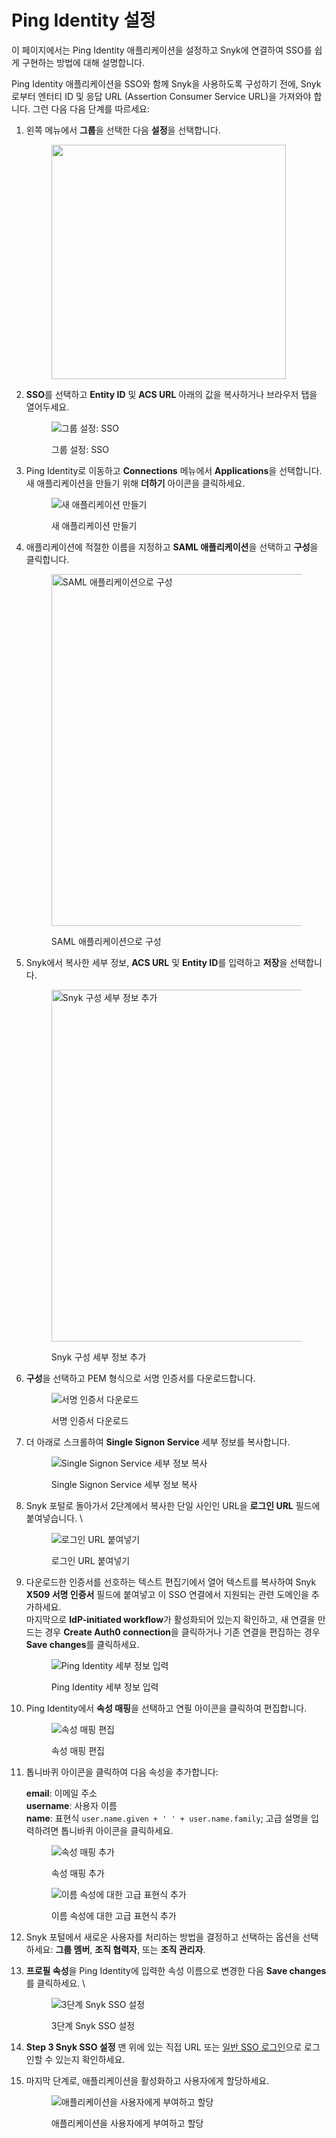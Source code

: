 # Ping Identity 설정

이 페이지에서는 Ping Identity 애플리케이션을 설정하고 Snyk에 연결하여 SSO를 쉽게 구현하는 방법에 대해 설명합니다.

Ping Identity 애플리케이션을 SSO와 함께 Snyk을 사용하도록 구성하기 전에, Snyk로부터 엔터티 ID 및 응답 URL (Assertion Consumer Service URL)을 가져와야 합니다. 그런 다음 다음 단계를 따르세요:

1.  왼쪽 메뉴에서 **그룹**을 선택한 다음 **설정**을 선택합니다.

    <figure><img src="../../../.gitbook/assets/Screenshot 2023-09-05 at 10.54.23 AM.png" alt="" width="375"><figcaption></figcaption></figure>
2.  **SSO**를 선택하고 **Entity ID** 및 **ACS URL** 아래의 값을 복사하거나 브라우저 탭을 열어두세요.

    <figure><img src="../../../.gitbook/assets/2 (1) (1) (1) (1).png" alt="그룹 설정: SSO"><figcaption><p>그룹 설정: SSO</p></figcaption></figure>
3.  Ping Identity로 이동하고 **Connections** 메뉴에서 **Applications**을 선택합니다. 새 애플리케이션을 만들기 위해 **더하기** 아이콘을 클릭하세요.

    <figure><img src="../../../.gitbook/assets/1 (2) (1).png" alt="새 애플리케이션 만들기"><figcaption><p>새 애플리케이션 만들기</p></figcaption></figure>
4.  애플리케이션에 적절한 이름을 지정하고 **SAML 애플리케이션**을 선택하고 **구성**을 클릭합니다.

    <figure><img src="../../../.gitbook/assets/2 (1).png" alt="SAML 애플리케이션으로 구성" width="563"><figcaption><p>SAML 애플리케이션으로 구성</p></figcaption></figure>
5.  Snyk에서 복사한 세부 정보, **ACS URL** 및 **Entity ID**를 입력하고 **저장**을 선택합니다.

    <figure><img src="../../../.gitbook/assets/3.png" alt="Snyk 구성 세부 정보 추가" width="563"><figcaption><p>Snyk 구성 세부 정보 추가</p></figcaption></figure>
6.  **구성**을 선택하고 PEM 형식으로 서명 인증서를 다운로드합니다.

    <figure><img src="../../../.gitbook/assets/4 (1) (1).png" alt="서명 인증서 다운로드"><figcaption><p>서명 인증서 다운로드</p></figcaption></figure>
7.  더 아래로 스크롤하여 **Single Signon Service** 세부 정보를 복사합니다.

    <figure><img src="../../../.gitbook/assets/5 (2).png" alt="Single Signon Service 세부 정보 복사"><figcaption><p>Single Signon Service 세부 정보 복사</p></figcaption></figure>
8.  Snyk 포털로 돌아가서 2단계에서 복사한 단일 사인인 URL을 **로그인 URL** 필드에 붙여넣습니다. \\

    <figure><img src="../../../.gitbook/assets/single-sign-on-URL-field.png" alt="로그인 URL 붙여넣기"><figcaption><p>로그인 URL 붙여넣기</p></figcaption></figure>
9.  다운로드한 인증서를 선호하는 텍스트 편집기에서 열어 텍스트를 복사하여 Snyk **X509 서명 인증서** 필드에 붙여넣고 이 SSO 연결에서 지원되는 관련 도메인을 추가하세요.\
    마지막으로 **IdP-initiated workflow**가 활성화되어 있는지 확인하고, 새 연결을 만드는 경우 **Create Auth0 connection**을 클릭하거나 기존 연결을 편집하는 경우 **Save changes**를 클릭하세요.

    <figure><img src="../../../.gitbook/assets/Screenshot 2023-09-05 at 11.01.53 AM.png" alt="Ping Identity 세부 정보 입력"><figcaption><p>Ping Identity 세부 정보 입력</p></figcaption></figure>
10. Ping Identity에서 **속성 매핑**을 선택하고 연필 아이콘을 클릭하여 편집합니다.

    <figure><img src="../../../.gitbook/assets/6 (3) (1).png" alt="속성 매핑 편집"><figcaption><p>속성 매핑 편집</p></figcaption></figure>
11. 톱니바퀴 아이콘을 클릭하여 다음 속성을 추가합니다:

    **email**: 이메일 주소\
    **username**: 사용자 이름\
    **name**: 표현식 `user.name.given + ' ' + user.name.family`; 고급 설명을 입력하려면 톱니바퀴 아이콘을 클릭하세요.

    <figure><img src="../../../.gitbook/assets/7 (2) (1).png" alt="속성 매핑 추가"><figcaption><p>속성 매핑 추가</p></figcaption></figure>

    <figure><img src="../../../.gitbook/assets/8 (2) (1).png" alt="이름 속성에 대한 고급 표현식 추가"><figcaption><p>이름 속성에 대한 고급 표현식 추가</p></figcaption></figure>
12. Snyk 포털에서 새로운 사용자를 처리하는 방법을 결정하고 선택하는 옵션을 선택하세요: **그룹 멤버**, **조직 협력자**, 또는 **조직 관리자**.
13. **프로필 속성**을 Ping Identity에 입력한 속성 이름으로 변경한 다음 **Save changes**를 클릭하세요. \\

    <figure><img src="../../../.gitbook/assets/Screenshot 2023-09-05 at 11.07.37 AM.png" alt="3단계 Snyk SSO 설정"><figcaption><p>3단계 Snyk SSO 설정</p></figcaption></figure>
14. **Step 3 Snyk SSO 설정** 맨 위에 있는 직접 URL 또는 [일반 SSO 로그인](https://app.snyk.io/login/sso)으로 로그인할 수 있는지 확인하세요.
15. 마지막 단계로, 애플리케이션을 활성화하고 사용자에게 할당하세요.

    <figure><img src="../../../.gitbook/assets/10 (1) (1).png" alt="애플리케이션을 사용자에게 부여하고 할당"><figcaption><p>애플리케이션을 사용자에게 부여하고 할당</p></figcaption></figure>
